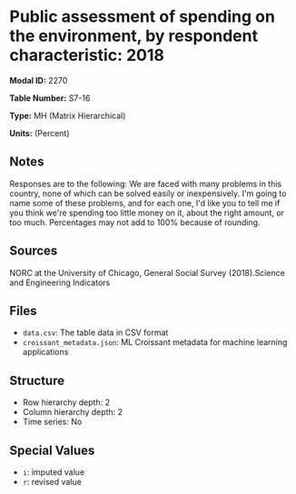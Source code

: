 # Public assessment of spending on the environment, by respondent characteristic: 2018

**Modal ID:** 2270

**Table Number:** S7-16

**Type:** MH (Matrix Hierarchical)

**Units:** (Percent)

## Notes

Responses are to the following: We are faced with many problems in this country, none of which can be solved easily or inexpensively. I'm going to name some of these problems, and for each one, I'd like you to tell me if you think we're spending too little money on it, about the right amount, or too much. Percentages may not add to 100% because of rounding.

## Sources

NORC at the University of Chicago, General Social Survey (2018).Science and Engineering Indicators

## Files

- `data.csv`: The table data in CSV format
- `croissant_metadata.json`: ML Croissant metadata for machine learning applications

## Structure

- Row hierarchy depth: 2
- Column hierarchy depth: 2
- Time series: No

## Special Values

- `i`: imputed value
- `r`: revised value
